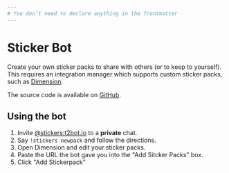 ```yaml
---
# You don’t need to declare anything in the frontmatter
---
```


# Sticker Bot

Create your own sticker packs to share with others (or to keep to yourself). This requires an integration manager which supports custom sticker packs, such as [Dimension](https://dimension.t2bot.io/).

The source code is available on [GitHub](https://github.com/turt2live/matrix-sticker-manager).


## Using the bot

1. Invite [@stickers:t2bot.io](https://matrix.to/#/@stickers:t2bot.io) to a **private** chat.
2. Say `!stickers newpack` and follow the directions.
3. Open Dimension and edit your sticker packs.
4. Paste the URL the bot gave you into the "Add Sitcker Packs" box.
5. Click "Add Stickerpack"
